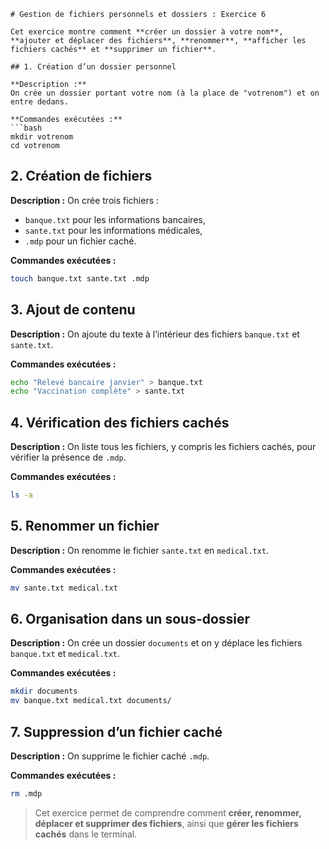 ````
# Gestion de fichiers personnels et dossiers : Exercice 6

Cet exercice montre comment **créer un dossier à votre nom**, **ajouter et déplacer des fichiers**, **renommer**, **afficher les fichiers cachés** et **supprimer un fichier**.

## 1. Création d’un dossier personnel

**Description :**  
On crée un dossier portant votre nom (à la place de "votrenom") et on entre dedans.

**Commandes exécutées :**
```bash
mkdir votrenom
cd votrenom
````

## 2. Création de fichiers

**Description :**
On crée trois fichiers :

* `banque.txt` pour les informations bancaires,
* `sante.txt` pour les informations médicales,
* `.mdp` pour un fichier caché.

**Commandes exécutées :**

```bash
touch banque.txt sante.txt .mdp
```

## 3. Ajout de contenu

**Description :**
On ajoute du texte à l’intérieur des fichiers `banque.txt` et `sante.txt`.

**Commandes exécutées :**

```bash
echo "Relevé bancaire janvier" > banque.txt
echo "Vaccination complète" > sante.txt
```

## 4. Vérification des fichiers cachés

**Description :**
On liste tous les fichiers, y compris les fichiers cachés, pour vérifier la présence de `.mdp`.

**Commandes exécutées :**

```bash
ls -a
```

## 5. Renommer un fichier

**Description :**
On renomme le fichier `sante.txt` en `medical.txt`.

**Commandes exécutées :**

```bash
mv sante.txt medical.txt
```

## 6. Organisation dans un sous-dossier

**Description :**
On crée un dossier `documents` et on y déplace les fichiers `banque.txt` et `medical.txt`.

**Commandes exécutées :**

```bash
mkdir documents
mv banque.txt medical.txt documents/
```

## 7. Suppression d’un fichier caché

**Description :**
On supprime le fichier caché `.mdp`.

**Commandes exécutées :**

```bash
rm .mdp
```

> Cet exercice permet de comprendre comment **créer, renommer, déplacer et supprimer des fichiers**, ainsi que **gérer les fichiers cachés** dans le terminal.